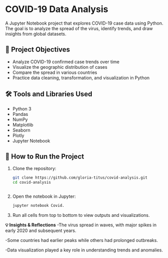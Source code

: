 # COVID-19 Data Analysis

A Jupyter Notebook project that explores COVID-19 case data using Python. The goal is to analyze the spread of the virus, identify trends, and draw insights from global datasets.

## 📌 Project Objectives

- Analyze COVID-19 confirmed case trends over time
- Visualize the geographic distribution of cases
- Compare the spread in various countries
- Practice data cleaning, transformation, and visualization in Python

## 🛠️ Tools and Libraries Used

- Python 3
- Pandas
- NumPy
- Matplotlib
- Seaborn
- Plotly
- Jupyter Notebook

## 🚀 How to Run the Project

1. Clone the repository:

   ```bash
   git clone https://github.com/gloria-titus/covid-analysis.git
   cd covid-analysis



2. Open the notebook in Jupyter:

    ```bash
   jupyter notebook Covid.


3. Run all cells from top to bottom to view outputs and visualizations.



**💡 Insights & Reflections**
-The virus spread in waves, with major spikes in early 2020 and subsequent years.

-Some countries had earlier peaks while others had prolonged outbreaks.

-Data visualization played a key role in understanding trends and anomalies.



